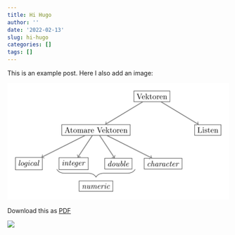 ```yaml
---
title: Hi Hugo
author: ''
date: '2022-02-13'
slug: hi-hugo
categories: []
tags: []
---
```


This is an example post. Here I also add an image:

<img src="vector-classification.png" width="512" />

Download this as [PDF](index.pdf)

<img src="{{< blogdown/postref >}}index_files/figure-html/unnamed-chunk-2-1.png" width="672" />
